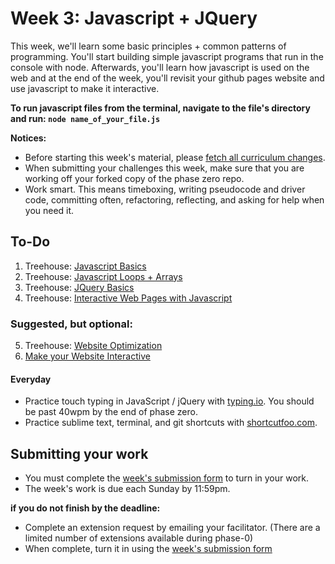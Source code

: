 # Week 3: Javascript + JQuery

This week, we'll learn some basic principles + common patterns of programming. You'll start building simple javascript programs that run in the console with node. Afterwards, you'll learn how javascript is used on the web and at the end of the week, you'll revisit your github pages website and use javascript to make it interactive.

**To run javascript files from the terminal, navigate to the file's directory and run: ```node name_of_your_file.js```**

**Notices:**
- Before starting this week's material, please [fetch all curriculum changes](https://github.com/dev-academy-phase0/phase-0-handbook/blob/master/fetching-changes.md).
- When submitting your challenges this week, make sure that you are working off your forked copy of the phase zero repo. 
- Work smart. This means timeboxing, writing pseudocode and driver code, committing often, refactoring, reflecting, and asking for help when you need it.

## To-Do

1. Treehouse: [Javascript Basics](http://teamtreehouse.com/library/javascript-basics)
2. Treehouse: [Javascript Loops + Arrays](http://teamtreehouse.com/library/javascript-loops-arrays-and-objects)
3. Treehouse: [JQuery Basics](http://teamtreehouse.com/library/jquery-basics)
4. Treehouse: [Interactive Web Pages with Javascript](http://teamtreehouse.com/library/interactive-web-pages-with-javascript)

### Suggested, but optional:
5. Treehouse: [Website Optimization](http://teamtreehouse.com/library/website-optimization)
6. [Make your Website Interactive](./interactive-website)

#### Everyday
- Practice touch typing in JavaScript / jQuery with [typing.io](https://typing.io). You should be past 40wpm by the end of phase zero.
- Practice sublime text, terminal, and git shortcuts with [shortcutfoo.com](https://www.shortcutfoo.com/).

## Submitting your work

- You must complete the [week's submission form](http://goo.gl/forms/y1ZOlZfiSI) to turn in your work.
- The week's work is due each Sunday by 11:59pm.  

**if you do not finish by the deadline:**

- Complete an extension request by emailing your facilitator. (There are a limited number of extensions available during phase-0)
- When complete, turn it in using the [week's submission form](http://goo.gl/forms/y1ZOlZfiSI)

